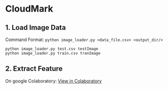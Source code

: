 # CloudMark

## 1. Load Image Data
Command Format: `python image_loader.py <data_file.csv> <output_dir/>`
```
python image_loader.py test.csv testImage
python image_loader.py train.csv tranImage
```
## 2. Extract Feature
On google Colaboratory:
[View in Colaboratory](https://colab.research.google.com/github/jeness/CloudMark/blob/master/tf_hub_delf_module.ipynb)